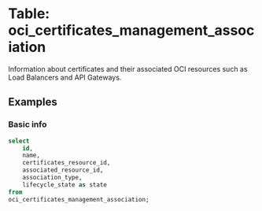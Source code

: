 # Table: oci_certificates_management_association

Information about certificates and their associated OCI resources such as Load Balancers and API Gateways.

## Examples

### Basic info

```sql
select
    id,
    name,
    certificates_resource_id,
    associated_resource_id,
    association_type,
    lifecycle_state as state
from
oci_certificates_management_association;
```